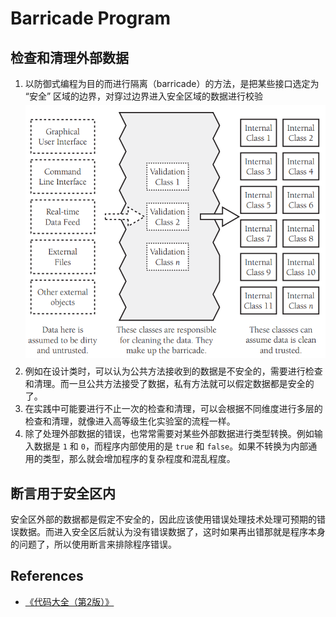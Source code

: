 # Barricade Program


## 检查和清理外部数据
1. 以防御式编程为目的而进行隔离（barricade）的方法，是把某些接口选定为 “安全” 区域的边界，对穿过边界进入安全区域的数据进行校验
    <img src="./images/01.png" width="600" style="display: block; margin: 5px 0 10px;" />
2. 例如在设计类时，可以认为公共方法接收到的数据是不安全的，需要进行检查和清理。而一旦公共方法接受了数据，私有方法就可以假定数据都是安全的了。
3. 在实践中可能要进行不止一次的检查和清理，可以会根据不同维度进行多层的检查和清理，就像进入高等级生化实验室的流程一样。
4. 除了处理外部数据的错误，也常常需要对某些外部数据进行类型转换。例如输入数据是 `1` 和 `0`，而程序内部使用的是 `true` 和 `false`。如果不转换为内部通用的类型，那么就会增加程序的复杂程度和混乱程度。


## 断言用于安全区内
安全区外部的数据都是假定不安全的，因此应该使用错误处理技术处理可预期的错误数据。而进入安全区后就认为没有错误数据了，这时如果再出错那就是程序本身的问题了，所以使用断言来排除程序错误。


## References
* [《代码大全（第2版）》](https://book.douban.com/subject/1477390/)